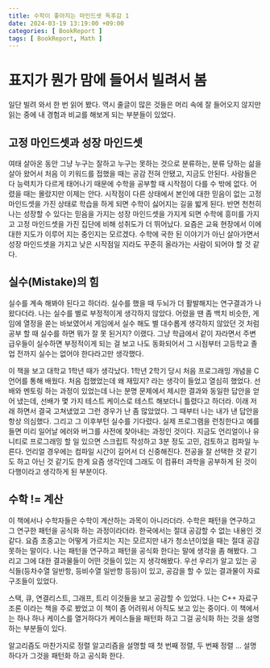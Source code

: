 ```yaml
---
title: 수학이 좋아지는 마인드셋 독후감 1
date: 2024-03-19 13:19:00 +09:00
categories: [ BookReport ]
tags: [ BookReport, Math ]
---
```


# 표지가 뭔가 맘에 들어서 빌려서 봄
일단 빌려 와서 한 번 읽어 봤다. 역시 줄글이 많은 것들은 머리 속에 잘 들어오지
않지만 읽는 중에 내 경험과 비교를 해보게 되는 부분들이 있었다.


## 고정 마인드셋과 성장 마인드셋
여태 살아온 동안 그냥 누구는 잘하고 누구는 못하는 것으로 분류하는, 분류 당하는
삶을 살아 왔어서 처음 이 키워드를 접했을 때는 공감 전혀 안됐고, 지금도 안된다.
사람들은 다 능력치가 다르게 태어나기 때문에 수학을 공부할 때 시작점이
다를 수 밖에 없다. 어렸을 때는 몰랐지만 이제는 안다. 시작점이 다른 상태에서
본인에 대한 믿음이 없는 고정 마인드셋을 가진 상태로 학습을 하게 되면 수학이
싫어지는 길을 밟게 된다. 반면 천천히 나는 성장할 수 있다는 믿음을 가지는
성장 마인드셋을 가지게 되면 수학에 흥미를 가지고 고정 마인드셋을 가진
집단에 비해 성취도가 더 뛰어났다. 요즘은 교육 현장에서 이에 대한 지도가 이루어
지는 중인지는 모르겠다. 수학에 국한 된 이야기가 아닌 살아가면서 성장 마인드셋을 가지고
낮은 시작점일 지라도 꾸준히 올라가는 사람이 되어야 할 것 같다.

## 실수(Mistake)의 힘
실수를 계속 해봐야 된다고 하더라. 실수를 했을 때 두뇌가 더 활발해지는
연구결과가 나왔다더라. 나는 실수를 별로 부정적이게 생각하지 않았다. 어렸을
땐 좀 백치 비슷한, 게임에 열정을 쏟는 바보였어서 게임에서 실수 해도 별 대수롭게
생각하지 않았던 것 처럼 공부 할 때 실수를 하면 뭐가 잘 못 된거지? 이랬다.
그냥 학급에서 같이 자라면서 주변 급우들이 실수하면 부정적이게 되는 걸 보고
나도 동화되어서 그 시점부터 고등학교 졸업 전까지 실수는 없어야 한다라고만
생각했다.  

이 책을 보고 대학교 1학년 때가 생각났다. 1학년 2학기 당시 처음 프로그래밍
개념을 C언어를 통해 배웠다. 처음 접했었는데 왜 재밌지? 라는 생각이 들었고
열심히 했었다. 선배와 멘토링 하는 과정이 있었는데 나는 분명 문제에서 제시한
결과와 동일한 답안을 얻어 냈는데, 선배가 몇 가지 테스트 케이스로 테스트 해보더니
틀렸다고 하더라. 이래 저래 하면서 결국 고쳐냈었고 그런 경우가 난 좀 많았었다.
그 때부터 나는 내가 낸 답안을 항상 의심했다. 그리고 그 이후부턴 실수를 기다렸다.
실제 프로그램을 런칭한다고 예를 들면 미리 일어날 에러와 버그를 사전에 찾아내는
과정인 것이다. 지금도 언리얼이나 유니티로 프로그래밍 할 일 있으면 스크립트
작성하고 3분 정도 고민, 검토하고 컴파일 누른다. 언리얼 경우에는 컴파일 시간이
길어서 더 신중해진다. 전공을 잘 선택한 것 같기도 하고 아닌 것 같기도 한게
요즘 생각인데 그래도 이 컴퓨터 과학을 공부하게 된 것이 다행이라고 생각하게
된 부분이다.

## 수학 != 계산
이 책에서나 수학자들은 수학이 계산하는 과목이 아니라더라. 수학은 패턴을 연구하고
그 연구한 패턴을 공식화 하는 과정이라더라. 한국에서는 절대 공감할 수 없는
내용인 것 같다. 요즘 초중고는 어떻게 가르치는 지는 모르지만 내가 청소년이었을
때는 절대 공감 못하는 말이다. 나는 패턴을 연구하고 패턴을 공식화 한다는 말에
생각을 좀 해봤다. 그리고 그에 대한 결과물들이 어떤 것들이 있는 지 생각해봤다.
우선 우리가 알고 있는 공식들(등차수열 일반항, 등비수열 일반항 등등)이 있고,
공감을 할 수 있는 결과물이 자료구조들이 있었다.

스택, 큐, 연결리스트, 그래프, 트리 이것들을 보고 공감할 수 있었다.
나는 C++ 자료구조론 이라는 책을 주로 봤었고 이 책이 좀 어려워서 아직도 보고
있는 중이다. 이 책에서는 하나 하나 케이스를 열거하다가 케이스들을 패턴화 하고
그걸 공식화 하는 것을 설명하는 부분들이 있다.

알고리즘도 마찬가지로 정렬 알고리즘을 설명할 때 첫 번째 정렬, 두 번째 정렬 ...
설명하다가 그것을 패턴화 하고 공식화 한다.

